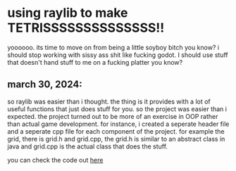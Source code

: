 # using raylib to make TETRISSSSSSSSSSSSSS!!

yoooooo. its time to move on from being a little soyboy bitch you know? i should stop working with sissy ass shit like fucking godot. I should use stuff that doesn't hand stuff to me on a fucking platter you know?

## march 30, 2024:
so raylib was easier than i thought. the thing is it provides with a lot of useful functions that just does stuff for you. so the project was easier than i expected.
the project turned out to be more of an exercise in OOP rather than actual game development. for instance, i created a seperate header file and a seperate cpp file for each component of the project. for example the grid, there is grid.h and grid.cpp, the grid.h is similar to an abstract class in java and grid.cpp is the actual class that does the stuff. 

you can check the code out [here](https://github.com/wheatgreaser/raylibtetris)

